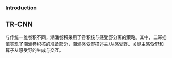 ### Introduction

## TR-CNN
与传统一维卷积不同，潮涌卷积采用了卷积核与感受野分离的策略。其中，二幂插值实现了潮涌卷积核的准备部分，潮涌感受野描述主/从感受野、关键主感受野和算子从感受野的生成与交互。

